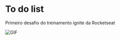 # To do list
Primeiro desafio do treinamento ignite da Rocketseat

![GIF](https://media.giphy.com/media/zUoXDYsDYyUo8xiPCV/giphy.gif?cid=790b7611321e2ab2dd9815b933dde6e2f910706125a89115&rid=giphy.gif&ct=g)

